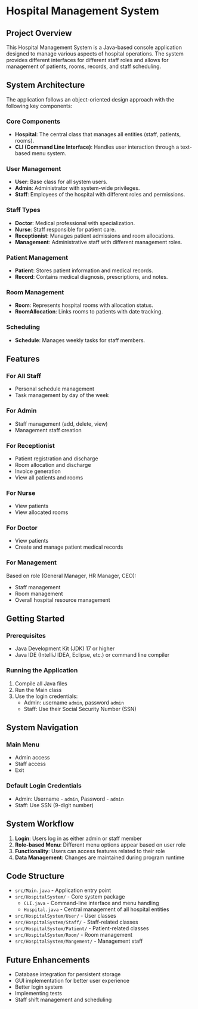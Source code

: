# Hospital Management System

## Project Overview

This Hospital Management System is a Java-based console application designed to manage various aspects of hospital operations. The system provides different interfaces for different staff roles and allows for management of patients, rooms, records, and staff scheduling.

## System Architecture

The application follows an object-oriented design approach with the following key components:

### Core Components
- **Hospital**: The central class that manages all entities (staff, patients, rooms).
- **CLI (Command Line Interface)**: Handles user interaction through a text-based menu system.

### User Management
- **User**: Base class for all system users.
- **Admin**: Administrator with system-wide privileges.
- **Staff**: Employees of the hospital with different roles and permissions.

### Staff Types
- **Doctor**: Medical professional with specialization.
- **Nurse**: Staff responsible for patient care.
- **Receptionist**: Manages patient admissions and room allocations.
- **Management**: Administrative staff with different management roles.

### Patient Management
- **Patient**: Stores patient information and medical records.
- **Record**: Contains medical diagnosis, prescriptions, and notes.

### Room Management
- **Room**: Represents hospital rooms with allocation status.
- **RoomAllocation**: Links rooms to patients with date tracking.

### Scheduling
- **Schedule**: Manages weekly tasks for staff members.

## Features

### For All Staff
- Personal schedule management
- Task management by day of the week

### For Admin
- Staff management (add, delete, view)
- Management staff creation

### For Receptionist
- Patient registration and discharge
- Room allocation and discharge
- Invoice generation
- View all patients and rooms

### For Nurse
- View patients
- View allocated rooms

### For Doctor
- View patients
- Create and manage patient medical records

### For Management
Based on role (General Manager, HR Manager, CEO):
- Staff management
- Room management
- Overall hospital resource management

## Getting Started

### Prerequisites
- Java Development Kit (JDK) 17 or higher
- Java IDE (IntelliJ IDEA, Eclipse, etc.) or command line compiler

### Running the Application
1. Compile all Java files
2. Run the Main class
3. Use the login credentials:
   - Admin: username `admin`, password `admin`
   - Staff: Use their Social Security Number (SSN)

## System Navigation

### Main Menu
- Admin access
- Staff access
- Exit

### Default Login Credentials
- Admin: Username - `admin`, Password - `admin`
- Staff: Use SSN (9-digit number)

## System Workflow

1. **Login**: Users log in as either admin or staff member
2. **Role-based Menu**: Different menu options appear based on user role
3. **Functionality**: Users can access features related to their role
4. **Data Management**: Changes are maintained during program runtime

## Code Structure

- `src/Main.java` - Application entry point
- `src/HospitalSystem/` - Core system package
  - `CLI.java` - Command-line interface and menu handling
  - `Hospital.java` - Central management of all hospital entities
- `src/HospitalSystem/User/` - User classes
- `src/HospitalSystem/Staff/` - Staff-related classes
- `src/HospitalSystem/Patient/` - Patient-related classes
- `src/HospitalSystem/Room/` - Room management
- `src/HospitalSystem/Mangement/` - Management staff

## Future Enhancements

- Database integration for persistent storage
- GUI implementation for better user experience
- Better login system
- Implementing tests
- Staff shift management and scheduling
